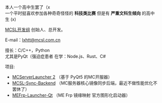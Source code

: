 本人一个高中生罢了（x  
一个平时挺喜欢参加各种奇奇怪怪的 **科技类比赛** 但是有 **严重文科生倾向** 的高中生 (x)

[MCSL开发组](https://github.com/MCSLTeam) 创始人、总开发。

E-mail：[lxhtt@mcsl.com.cn](mailto:lxhtt@mcsl.com.cn)

擅长：C/C++，Python  
尤其是PyQt（强迫症患者
在学：Node.js、Rust、C#  

项目:

- [MCServerLauncher 2](https://mcsl.com.cn) （基于 PyQt5 的MC开服器）
- [MCSL-Sync-Backend](https://github.com/MCSLTeam/MCSL-Sync-Backend) （MC服务器核心镜像同步后端，最近不做性能优化不罢休了）
- [MEFrp-Launcher-Qt](https://github.com/LxHTT/MEFrp-Launcher-Qt) （ME Frp 镜缘映射 官方图形化启动器）
